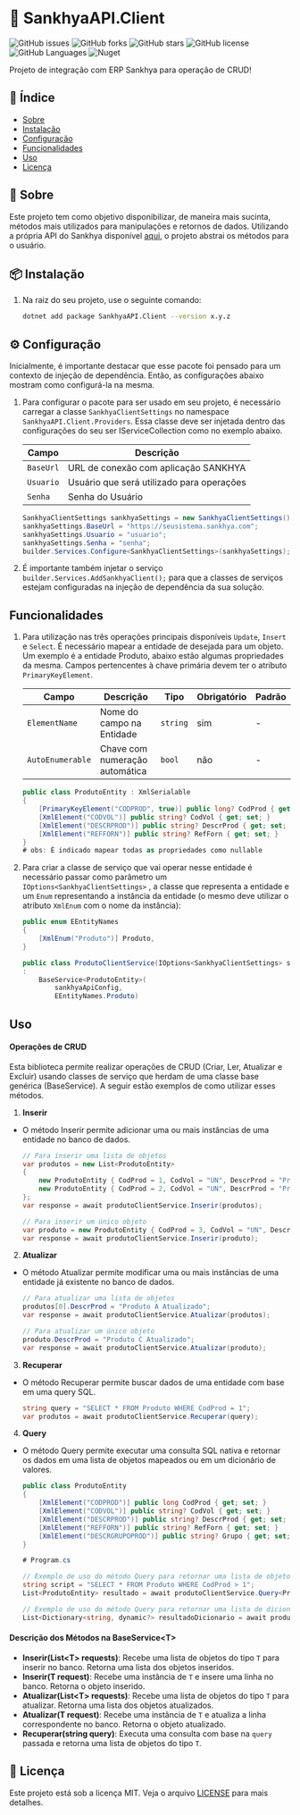 ﻿# 👜 SankhyaAPI.Client

![GitHub issues](https://img.shields.io/github/issues/SamuelGFDias/SankhyaAPI)
![GitHub forks](https://img.shields.io/github/forks/SamuelGFDias/SankhyaAPI)
![GitHub stars](https://img.shields.io/github/stars/SamuelGFDias/SankhyaAPI)
![GitHub license](https://img.shields.io/github/license/SamuelGFDias/SankhyaAPI)
![GitHub Languages](https://img.shields.io/github/languages/top/SamuelGFDias/SankhyaAPI)
![Nuget](https://img.shields.io/nuget/v/SankhyaAPI.Client)

Projeto de integração com ERP Sankhya para operação de CRUD!

## 📑 Índice
- [Sobre](#sobre)
- [Instalação](#instalacao)
- [Configuração](#configuracao)
- [Funcionalidades](#funcionalidades)
- [Uso](#uso)
- [Licença](#licenca)

## 🚀 Sobre

Este projeto tem como objetivo disponibilizar, de maneira mais sucinta, métodos mais utilizados para manipulações e retornos de dados. Utilizando a própria API do Sankhya disponível [aqui](https://developer.sankhya.com.br/reference/api-de-integra%C3%A7%C3%B5es-sankhya), o projeto abstrai os métodos para o usuário.


## 📦 Instalação
1. Na raiz do seu projeto, use o seguinte comando:
   ```bash
   dotnet add package SankhyaAPI.Client --version x.y.z

## ⚙ Configuração

Inicialmente, é importante destacar que esse pacote foi pensado para um contexto de injeção de dependência. Então, as configurações abaixo mostram como configurá-la na mesma.

1. Para configurar o pacote para ser usado em seu projeto, é necessário carregar a classe `SankhyaClientSettings` no namespace `SankhyaAPI.Client.Providers`. Essa classe deve ser injetada dentro das configurações do seu ser IServiceCollection como no exemplo abaixo.

    | Campo     | Descrição                                 |
    |-----------|-------------------------------------------|
    | `BaseUrl` | URL de conexão com aplicação SANKHYA      |
    | `Usuario` | Usuário que será utilizado para operações |
    | `Senha`   | Senha do Usuário                          |
    ```c#
    SankhyaClientSettings sankhyaSettings = new SankhyaClientSettings();
    sankhyaSettings.BaseUrl = "https://seusistema.sankhya.com";
    sankhyaSettings.Usuario = "usuario";
    sankhyaSettings.Senha = "senha";
    builder.Services.Configure<SankhyaClientSettings>(sankhyaSettings);
2.  É importante também injetar o serviço `builder.Services.AddSankhyaClient();` para que a classes de serviços estejam configuradas na injeção de dependência da sua solução.


## Funcionalidades

1. Para utilização nas três operações principais disponíveis `Update`, `Insert` e `Select`. É necessário mapear a entidade de desejada para um objeto. Um exemplo é a entidade Produto, abaixo estão algumas propriedades da mesma. Campos pertencentes à chave primária devem ter o atributo `PrimaryKeyElement`.

    | Campo            | Descrição                      | Tipo     | Obrigatório | Padrão |
    |------------------|--------------------------------|----------|-------------|--------|
    | `ElementName`    | Nome do campo na Entidade      | `string` | sim         | -      |
    | `AutoEnumerable` | Chave com numeração automática | `bool`   | não         | -      |
    ```c#
    public class ProdutoEntity : XmlSerialable
    {
        [PrimaryKeyElement("CODPROD", true)] public long? CodProd { get; set; }
        [XmlElement("CODVOL")] public string? CodVol { get; set; }
        [XmlElement("DESCRPROD")] public string? DescrProd { get; set; }
        [XmlElement("REFFORN")] public string? RefForn { get; set; }
    }
    # obs: É indicado mapear todas as propriedades como nullable
2. Para criar a classe de serviço que vai operar nesse entidade é necessário passar como parâmetro um `IOptions<SankhyaClientSettings>` , a classe que representa a entidade e um `Enum` representando a instância da entidade (o mesmo deve utilizar o atributo `XmlEnum` com o nome da instância):
    ```c#
    public enum EEntityNames
    {
        [XmlEnum("Produto")] Produto,
    }

    public class ProdutoClientService(IOptions<SankhyaClientSettings> sankhyaApiConfig)
    :
        BaseService<ProdutoEntity>(
            sankhyaApiConfig,
            EEntityNames.Produto)

## Uso

#### Operações de CRUD
Esta biblioteca permite realizar operações de CRUD (Criar, Ler, Atualizar e Excluir) usando classes de serviço que herdam de uma classe base genérica (BaseService<T>). A seguir estão exemplos de como utilizar esses métodos.

1. **Inserir**

- O método Inserir permite adicionar uma ou mais instâncias de uma entidade no banco de dados.
    ```c#
    // Para inserir uma lista de objetos
    var produtos = new List<ProdutoEntity>
    {
        new ProdutoEntity { CodProd = 1, CodVol = "UN", DescrProd = "Produto A", RefForn = "F123" },
        new ProdutoEntity { CodProd = 2, CodVol = "UN", DescrProd = "Produto B", RefForn = "F456" }
    };
    var response = await produtoClientService.Inserir(produtos);

    // Para inserir um único objeto
    var produto = new ProdutoEntity { CodProd = 3, CodVol = "UN", DescrProd = "Produto C", RefForn = "F789" };
    var response = await produtoClientService.Inserir(produto);

2. **Atualizar**
- O método Atualizar permite modificar uma ou mais instâncias de uma entidade já existente no banco de dados.
    ```c#
    // Para atualizar uma lista de objetos
    produtos[0].DescrProd = "Produto A Atualizado";
    var response = await produtoClientService.Atualizar(produtos);

    // Para atualizar um único objeto
    produto.DescrProd = "Produto C Atualizado";
    var response = await produtoClientService.Atualizar(produto);
3. **Recuperar**
- O método Recuperar permite buscar dados de uma entidade com base em uma query SQL.
    ```c#
    string query = "SELECT * FROM Produto WHERE CodProd = 1";
    var produtos = await produtoClientService.Recuperar(query);
4. **Query**
- O método Query permite executar uma consulta SQL nativa e retornar os dados em uma lista de objetos mapeados ou em um dicionário de valores.
    ```c#
    public class ProdutoEntity
    {
        [XmlElement("CODPROD")] public long CodProd { get; set; }
        [XmlElement("CODVOL")] public string? CodVol { get; set; }
        [XmlElement("DESCRPROD")] public string? DescrProd { get; set; }
        [XmlElement("REFFORN")] public string? RefForn { get; set; }
        [XmlElement("DESCRGRUPOPROD")] public string? Grupo { get; set; }
    }

    # Program.cs

    // Exemplo de uso do método Query para retornar uma lista de objetos
    string script = "SELECT * FROM Produto WHERE CodProd > 1";
    List<ProdutoEntity> resultado = await produtoClientService.Query<ProdutoEntity>(script);

    // Exemplo de uso do método Query para retornar uma lista de dicionários
    List<Dictionary<string, dynamic?> resultadoDicionario = await produtoClientService.Query(script);

#### Descrição dos Métodos na BaseService&lt;T&gt;
    
- **Inserir(List&lt;T&gt; requests)**: Recebe uma lista de objetos do tipo `T` para inserir no banco. Retorna uma lista dos objetos inseridos.
- **Inserir(T request)**: Recebe uma instância de `T` e insere uma linha no banco. Retorna o objeto inserido.
- **Atualizar(List&lt;T&gt; requests)**: Recebe uma lista de objetos do tipo `T` para atualizar. Retorna uma lista dos objetos atualizados.
- **Atualizar(T request)**: Recebe uma instância de `T` e atualiza a linha correspondente no banco. Retorna o objeto atualizado.
- **Recuperar(string query)**: Executa uma consulta com base na `query` passada e retorna uma lista de objetos do tipo `T`.



## 📄 Licença
Este projeto está sob a licença MIT. Veja o arquivo [LICENSE](LICENSE.txt) para mais detalhes.
